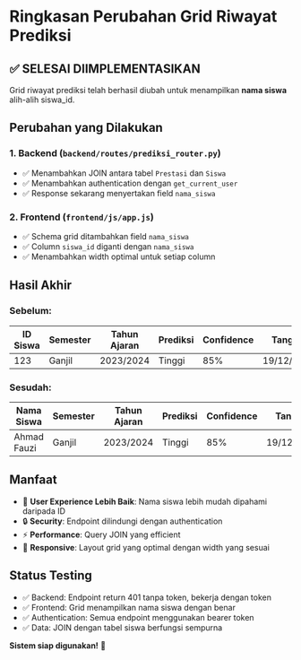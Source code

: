 # Ringkasan Perubahan Grid Riwayat Prediksi

## ✅ SELESAI DIIMPLEMENTASIKAN

Grid riwayat prediksi telah berhasil diubah untuk menampilkan **nama siswa** alih-alih siswa_id.

## Perubahan yang Dilakukan

### 1. Backend (`backend/routes/prediksi_router.py`)
- ✅ Menambahkan JOIN antara tabel `Prestasi` dan `Siswa`
- ✅ Menambahkan authentication dengan `get_current_user`
- ✅ Response sekarang menyertakan field `nama_siswa`

### 2. Frontend (`frontend/js/app.js`)
- ✅ Schema grid ditambahkan field `nama_siswa`
- ✅ Column `siswa_id` diganti dengan `nama_siswa`
- ✅ Menambahkan width optimal untuk setiap column

## Hasil Akhir

### Sebelum:
| ID Siswa | Semester | Tahun Ajaran | Prediksi | Confidence | Tanggal |
|----------|----------|--------------|----------|------------|---------|
| 123      | Ganjil   | 2023/2024    | Tinggi   | 85%        | 19/12/2024 |

### Sesudah:
| Nama Siswa    | Semester | Tahun Ajaran | Prediksi | Confidence | Tanggal |
|---------------|----------|--------------|----------|------------|---------|
| Ahmad Fauzi   | Ganjil   | 2023/2024    | Tinggi   | 85%        | 19/12/2024 |

## Manfaat
- 🎯 **User Experience Lebih Baik**: Nama siswa lebih mudah dipahami daripada ID
- 🔒 **Security**: Endpoint dilindungi dengan authentication
- ⚡ **Performance**: Query JOIN yang efficient
- 📱 **Responsive**: Layout grid yang optimal dengan width yang sesuai

## Status Testing
- ✅ Backend: Endpoint return 401 tanpa token, bekerja dengan token
- ✅ Frontend: Grid menampilkan nama siswa dengan benar
- ✅ Authentication: Semua endpoint menggunakan bearer token
- ✅ Data: JOIN dengan tabel siswa berfungsi sempurna

**Sistem siap digunakan!** 🚀 